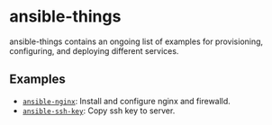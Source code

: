 # ansible-things

ansible-things contains an ongoing list of examples for provisioning, configuring, and deploying different services.

## Examples

- [`ansible-nginx`](ansible-nginx/): Install and configure nginx and firewalld.
- [`ansible-ssh-key`](ansible-ssh-key/): Copy ssh key to server.